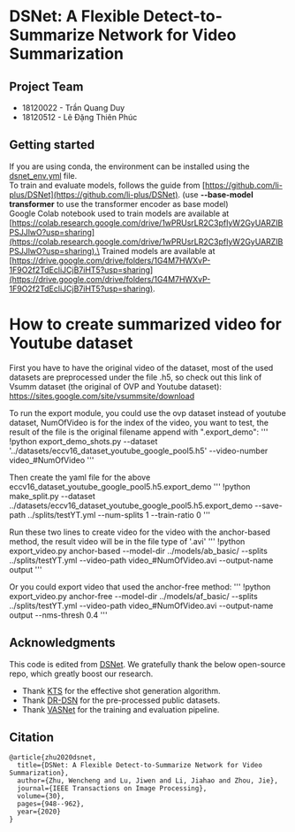 # DSNet: A Flexible Detect-to-Summarize Network for Video Summarization
## Project Team
- 18120022 - Trần Quang Duy
- 18120512 - Lê Đặng Thiên Phúc

## Getting started
If you are using conda, the environment can be installed using the [dsnet_env.yml](https://github.com/quangdzuytran/dsnet/blob/c99ac0be913602d486ddbb549078876b4a2ad9cd/dsnet_env.yml) file.\
To train and evaluate models, follows the guide from [https://github.com/li-plus/DSNet](https://github.com/li-plus/DSNet). (use **--base-model transformer** to use the transformer encoder as base model)\
Google Colab notebook used to train models are available at [https://colab.research.google.com/drive/1wPRUsrLR2C3pfIyW2GyUARZIBPSJJlwO?usp=sharing](https://colab.research.google.com/drive/1wPRUsrLR2C3pfIyW2GyUARZIBPSJJlwO?usp=sharing).\
Trained models are available at [https://drive.google.com/drive/folders/1G4M7HWXvP-1F9O2f2TdEcliJCjB7iHT5?usp=sharing](https://drive.google.com/drive/folders/1G4M7HWXvP-1F9O2f2TdEcliJCjB7iHT5?usp=sharing).


# How to create summarized video for Youtube dataset

First you have to have the original video of the dataset, most of the used datasets are preprocessed under the file .h5, so check out this link of Vsumm dataset (the original of OVP and Youtube dataset): https://sites.google.com/site/vsummsite/download

To run the export module,  you could use the ovp dataset instead of youtube dataset, NumOfVideo is for the index of the video, you want to test, the result of the file is the original filename append with ".export_demo":
'''
!python export_demo_shots.py --dataset '../datasets/eccv16_dataset_youtube_google_pool5.h5' --video-number video_#NumOfVideo
'''

Then create the yaml file for the above eccv16_dataset_youtube_google_pool5.h5.export_demo
'''
!python make_split.py --dataset ../datasets/eccv16_dataset_youtube_google_pool5.h5.export_demo --save-path ../splits/testYT.yml --num-splits 1 --train-ratio 0
'''

Run these two lines to create video for the video with the anchor-based method, the result video will be in the file type of '.avi'
'''
!python export_video.py anchor-based --model-dir ../models/ab_basic/ --splits ../splits/testYT.yml --video-path video_#NumOfVideo.avi --output-name output
'''

Or you could export video that used the anchor-free method:
'''
!python export_video.py anchor-free --model-dir ../models/af_basic/ --splits ../splits/testYT.yml --video-path video_#NumOfVideo.avi --output-name output --nms-thresh 0.4
'''

## Acknowledgments
This code is edited from [DSNet](https://github.com/li-plus/DSNet).
We gratefully thank the below open-source repo, which greatly boost our research.
+ Thank [KTS](https://github.com/pathak22/videoseg/tree/master/lib/kts) for the effective shot generation algorithm.
+ Thank [DR-DSN](https://github.com/KaiyangZhou/pytorch-vsumm-reinforce) for the pre-processed public datasets.
+ Thank [VASNet](https://github.com/ok1zjf/VASNet) for the training and evaluation pipeline.

## Citation
```
@article{zhu2020dsnet,
  title={DSNet: A Flexible Detect-to-Summarize Network for Video Summarization},
  author={Zhu, Wencheng and Lu, Jiwen and Li, Jiahao and Zhou, Jie},
  journal={IEEE Transactions on Image Processing},
  volume={30},
  pages={948--962},
  year={2020}
}
```
